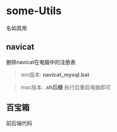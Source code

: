# some-Utils
名如其用


## navicat
删除navicat在电脑中的注册表
> win版本: **navicat_mysql.bat**

> mac版本: **.sh后缀**
> 执行后重启电脑即可

## 百宝箱
前后端代码
